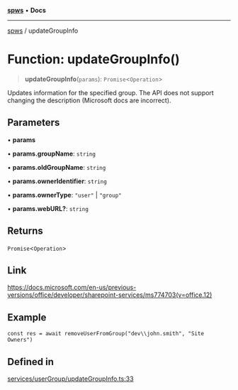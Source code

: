 [**spws**](../README.md) • **Docs**

***

[spws](../globals.md) / updateGroupInfo

# Function: updateGroupInfo()

> **updateGroupInfo**(`params`): `Promise`\<`Operation`\>

Updates information for the specified group. The API does not support changing the description (Microsoft docs are incorrect).

## Parameters

• **params**

• **params.groupName**: `string`

• **params.oldGroupName**: `string`

• **params.ownerIdentifier**: `string`

• **params.ownerType**: `"user"` \| `"group"`

• **params.webURL?**: `string`

## Returns

`Promise`\<`Operation`\>

## Link

https://docs.microsoft.com/en-us/previous-versions/office/developer/sharepoint-services/ms774703(v=office.12)

## Example

```
const res = await removeUserFromGroup("dev\\john.smith", "Site Owners")
```

## Defined in

[services/userGroup/updateGroupInfo.ts:33](https://github.com/rlking1985/spws/blob/963fffcfd1206fadbccbd348d3836bf3d546ecfe/src/services/userGroup/updateGroupInfo.ts#L33)
